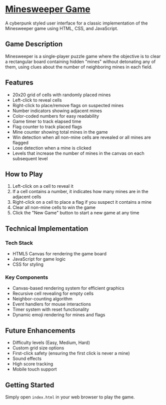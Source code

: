 # <a href="https://your-friendly-neighborhood-programmer.github.io/Minesweeper/">Minesweeper Game</a>

A cyberpunk styled user interface for a classic implementation of the Minesweeper game using HTML, CSS, and JavaScript.

## Game Description

Minesweeper is a single-player puzzle game where the objective is to clear a rectangular board containing hidden "mines" without detonating any of them, using clues about the number of neighboring mines in each field.

## Features

- 20x20 grid of cells with randomly placed mines
- Left-click to reveal cells
- Right-click to place/remove flags on suspected mines
- Number indicators showing adjacent mines
- Color-coded numbers for easy readability
- Game timer to track elapsed time
- Flag counter to track placed flags
- Mine counter showing total mines in the game
- Win detection when all non-mine cells are revealed or all mines are flagged
- Lose detection when a mine is clicked
- Levels that increase the number of mines in the canvas on each subsequent level

## How to Play

1. Left-click on a cell to reveal it
2. If a cell contains a number, it indicates how many mines are in the adjacent cells
3. Right-click on a cell to place a flag if you suspect it contains a mine
4. Clear all non-mine cells to win the game
5. Click the "New Game" button to start a new game at any time

## Technical Implementation

### Tech Stack

- HTML5 Canvas for rendering the game board
- JavaScript for game logic
- CSS for styling

### Key Components

- Canvas-based rendering system for efficient graphics
- Recursive cell revealing for empty cells
- Neighbor-counting algorithm
- Event handlers for mouse interactions
- Timer system with reset functionality
- Dynamic emoji rendering for mines and flags

## Future Enhancements

- Difficulty levels (Easy, Medium, Hard)
- Custom grid size options
- First-click safety (ensuring the first click is never a mine)
- Sound effects
- High score tracking
- Mobile touch support

## Getting Started

Simply open `index.html` in your web browser to play the game.
